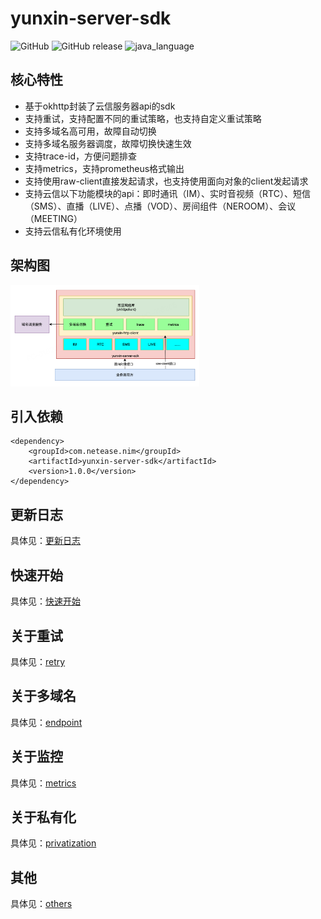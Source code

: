 # yunxin-server-sdk

![GitHub](https://img.shields.io/badge/license-MIT-blue.svg)
![GitHub release](https://img.shields.io/github/release/netease-im/yunxin-im-server-sdk.svg)
![java_language](https://img.shields.io/badge/java--language-1.8-blue.svg)

## 核心特性

* 基于okhttp封装了云信服务器api的sdk
* 支持重试，支持配置不同的重试策略，也支持自定义重试策略
* 支持多域名高可用，故障自动切换
* 支持多域名服务器调度，故障切换快速生效
* 支持trace-id，方便问题排查
* 支持metrics，支持prometheus格式输出
* 支持使用raw-client直接发起请求，也支持使用面向对象的client发起请求
* 支持云信以下功能模块的api：即时通讯（IM）、实时音视频（RTC）、短信（SMS）、直播（LIVE）、点播（VOD）、房间组件（NEROOM）、会议（MEETING）
* 支持云信私有化环境使用

## 架构图

<img src="docs/img.png" width="60%" height="60%">

## 引入依赖

```
<dependency>
    <groupId>com.netease.nim</groupId>
    <artifactId>yunxin-server-sdk</artifactId>
    <version>1.0.0</version>
</dependency>
```

## 更新日志

具体见：[更新日志](update.md)


## 快速开始

具体见：[快速开始](docs/quick_start.md)


## 关于重试

具体见：[retry](docs/retry.md)


## 关于多域名

具体见：[endpoint](docs/endpoint.md)


## 关于监控

具体见：[metrics](docs/metrics.md)


## 关于私有化

具体见：[privatization](docs/privatization.md)

## 其他

具体见：[others](docs/others.md)